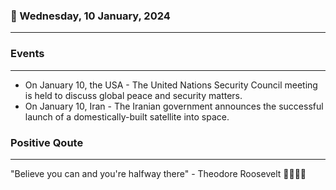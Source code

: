 ### 📅 Wednesday, 10 January, 2024
------
### Events
------
- On January 10, the USA  - The United Nations Security Council meeting is held to discuss global peace and security matters.
- On January 10, Iran - The Iranian government announces the successful launch of a domestically-built satellite into space.
### Positive Qoute
------
"Believe you can and you're halfway there" - Theodore Roosevelt 🌟💪🏼🌈
